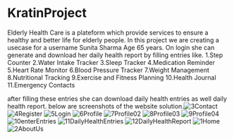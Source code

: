 # KratinProject
Elderly Health Care is a plateform which provide services to ensure a healthy and better life for elderly people. In this project we are creating a usecase for a username Sunita Sharma Age 65 years. On login she can generate and download her daily health report by filling entries like.
1.Step Counter
2.Water Intake Tracker
3.Sleep Tracker
4.Medication Reminder
5.Heart Rate Monitor
6.Blood Pressure Tracker
7.Weight Management
8.Nutritional Tracking
9.Exercise and Fitness Planning
10.Health Journal
11.Emergency Contacts

after filling these entries she can download  daily health entries as well daily health report.
below are screenshots of the website solution.![3Contact](https://github.com/KartikeyPandey001/KratinProject/assets/136012474/e687b7a3-b6e8-423b-ac68-e589cfa9000a)
![4Register](https://github.com/KartikeyPandey001/KratinProject/assets/136012474/a95cee2d-de03-42e9-9c8f-c074f99cbc1b)
![5Login](https://github.com/KartikeyPandey001/KratinProject/assets/136012474/970586ca-c72b-45cc-8a2d-161239720ae1)
![6Profile](https://github.com/KartikeyPandey001/KratinProject/assets/136012474/e705a92a-95cc-4736-b543-0bb9e6936cdf)
![7Profile02](https://github.com/KartikeyPandey001/KratinProject/assets/136012474/a6d07842-5f43-4a7d-93b0-b42bc275ef27)
![8Profile03](https://github.com/KartikeyPandey001/KratinProject/assets/136012474/6e8873b7-cddc-4659-9ed8-070baa513793)
![9Profile04](https://github.com/KartikeyPandey001/KratinProject/assets/136012474/68602350-6649-45b1-ab39-51d4870be6f3)
![10enterEntries](https://github.com/KartikeyPandey001/KratinProject/assets/136012474/b2b496d4-9009-4115-a01a-3ddbc55269ae)
![11DailyHealthEntries](https://github.com/KartikeyPandey001/KratinProject/assets/136012474/c535d44b-670c-4a03-917d-b3315ca66e65)
![12DailyHealthReport](https://github.com/KartikeyPandey001/KratinProject/assets/136012474/b6cc3513-a5e0-43b7-ad9e-ba9e5e994bb5)
![1Home](https://github.com/KartikeyPandey001/KratinProject/assets/136012474/7df3c7bd-fa21-4b26-a3c8-88552d653ce8)
![2AboutUs](https://github.com/KartikeyPandey001/KratinProject/assets/136012474/92a410f9-15f0-4735-ae8d-7c6cb175c2a1)

